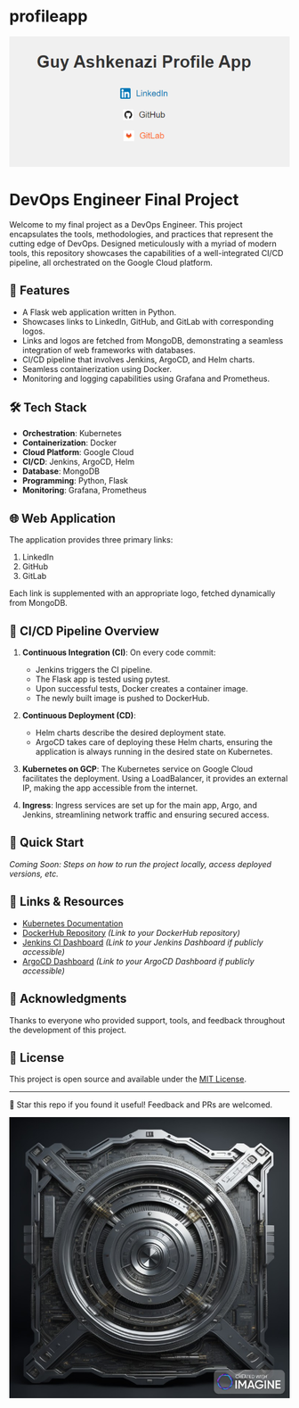 # profileapp
![plot](/images/profileapp.png)

# DevOps Engineer Final Project

Welcome to my final project as a DevOps Engineer. This project encapsulates the tools, methodologies, and practices that represent the cutting edge of DevOps. Designed meticulously with a myriad of modern tools, this repository showcases the capabilities of a well-integrated CI/CD pipeline, all orchestrated on the Google Cloud platform.

## 🚀 Features

- A Flask web application written in Python.
- Showcases links to LinkedIn, GitHub, and GitLab with corresponding logos.
- Links and logos are fetched from MongoDB, demonstrating a seamless integration of web frameworks with databases.
- CI/CD pipeline that involves Jenkins, ArgoCD, and Helm charts.
- Seamless containerization using Docker.
- Monitoring and logging capabilities using Grafana and Prometheus.

## 🛠️ Tech Stack

- **Orchestration**: Kubernetes
- **Containerization**: Docker
- **Cloud Platform**: Google Cloud
- **CI/CD**: Jenkins, ArgoCD, Helm
- **Database**: MongoDB
- **Programming**: Python, Flask
- **Monitoring**: Grafana, Prometheus

## 🌐 Web Application

The application provides three primary links:

1. LinkedIn
2. GitHub
3. GitLab

Each link is supplemented with an appropriate logo, fetched dynamically from MongoDB.

## 🔧 CI/CD Pipeline Overview

1. **Continuous Integration (CI)**: On every code commit:
    - Jenkins triggers the CI pipeline.
    - The Flask app is tested using pytest.
    - Upon successful tests, Docker creates a container image.
    - The newly built image is pushed to DockerHub.
  
2. **Continuous Deployment (CD)**:
    - Helm charts describe the desired deployment state.
    - ArgoCD takes care of deploying these Helm charts, ensuring the application is always running in the desired state on Kubernetes.

3. **Kubernetes on GCP**: The Kubernetes service on Google Cloud facilitates the deployment. Using a LoadBalancer, it provides an external IP, making the app accessible from the internet.

4. **Ingress**: Ingress services are set up for the main app, Argo, and Jenkins, streamlining network traffic and ensuring secured access.

## 🚀 Quick Start

*Coming Soon: Steps on how to run the project locally, access deployed versions, etc.*

## 🔗 Links & Resources

- [Kubernetes Documentation](https://kubernetes.io/docs/)
- [DockerHub Repository](#) *(Link to your DockerHub repository)*
- [Jenkins CI Dashboard](#) *(Link to your Jenkins Dashboard if publicly accessible)*
- [ArgoCD Dashboard](#) *(Link to your ArgoCD Dashboard if publicly accessible)*

## 🙏 Acknowledgments

Thanks to everyone who provided support, tools, and feedback throughout the development of this project.

## 📝 License

This project is open source and available under the [MIT License](LICENSE).

---

🌟 Star this repo if you found it useful! Feedback and PRs are welcomed.


![plot](/images/ori.jpeg)
